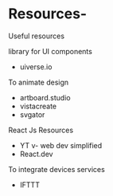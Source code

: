 # Resources-
Useful resources 




library for UI components
<ul>
  <li> uiverse.io
</ul>

To animate design
<ul>
  <li> artboard.studio
  <li> vistacreate
  <li> svgator
</ul>


React Js Resources
<ul>
  <li> YT v- web dev simplified
  <li> React.dev
</ul>

To integrate devices services
<ul>
  <li> IFTTT
</ul>
